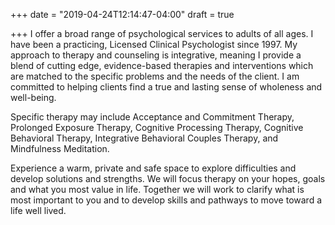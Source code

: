 +++
date = "2019-04-24T12:14:47-04:00"
draft = true

+++
I offer a broad range of psychological services to adults of all ages. I have been a practicing, Licensed Clinical Psychologist since 1997. My approach to therapy and counseling is integrative, meaning I provide a blend of cutting edge, evidence-based therapies and interventions which are matched to the specific problems and the needs of the client. I am committed to helping clients find a true and lasting sense of wholeness and well-being.

Specific therapy may include Acceptance and Commitment Therapy, Prolonged Exposure Therapy, Cognitive Processing Therapy, Cognitive Behavioral Therapy, Integrative Behavioral Couples Therapy, and Mindfulness Meditation.

Experience a warm, private and safe space to explore difficulties and develop solutions and strengths. We will focus therapy on your hopes, goals and what you most value in life. Together we will work to clarify what is most important to you and to develop skills and pathways to move toward a life well lived.